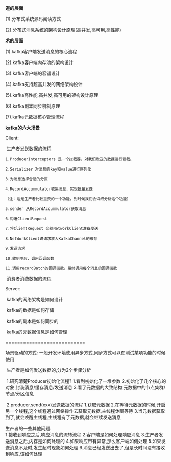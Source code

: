 **道的层面**

(1).分布式系统源码阅读方式

(2).分布式消息系统的架构设计原理(高并发,高可用,高性能)

**术的层面**

(1).kafka客户端发送消息的核心流程

(2).kafka客户端内存池的架构设计

(3).kafka客户端的容错设计

(4).kafka支持超高并发的网络架构设计

(5).kafka高性能,高并发,高可用的架构设计原理

(6).kafka副本同步机制原理

(7).kafka元数据核心管理流程

**kafka的六大场景**

Client:

​	生产者发送数据的流程

    1.ProducerInterceptors 是一个拦截器，对我们发送的数据进行拦截。
    
    2.Serializer 对消息的key和value进行序列化
    
    3.为消息选择合适的分区
    
    4.RecordAccummulator收集消息，实现批量发送
    
    （注：这是生产者比较重要的一个功能，到时候我们会详细分析这个功能）
    
    5.sender 从RecordAccummulator获取消息
    
    6.构造ClientRequest
    
    7.将ClientRequest 交给NetworkClient准备发送
    
    8.NetWorkClient讲请求放入KafkaChannel的缓存
    
    9.发送请求
    
    10.收到响应，调用回调函数
    
    11.调用recordBatch的回调函数。最终调用每个消息的回调函数

​	消费者消费数据的流程

Server:

​	kafka的网络架构是如何设计

​	kafka的数据是如何存储

​	kafka的副本是如何同步的

​	kafka的元数据信息是如何管理

===========================

场景驱动的方式: 一般开发环境使用异步方式,同步方式可以在测试某项功能的时候使用

​	生产者是如何发送数据的,分为2个步骤分析

​	1.研究清楚Producer初始化流程?
        1.看到初始化了一堆参数
        2.初始化了几个核心的对象 封装消息/缓存消息/发送消息
        3.看了元数据的大致结构,元数据中的节点集群/节点/分区信息

​	2.producer.send(xxx)发送数据的流程
        1.获取元数据
        2.在等待元数据的时候,开启另一个线程,这个线程通过网络操作去获取元数据,主线程休眠等待
        3.当元数据获取到了,就会唤醒主线程,主线程有了元数据,就会继续发送消息
        
生产者的一些其他问题:    
1.接收到响应之后,响应消息的流转流程
2.客户端是如何处理响应消息
3.生产者发送消息之后,内存是如何处理的
4.如果响应带有异常,那么客户端如何处理
5.如果发送消息不及时,发生超时现象如何处理
6.消息已经发送出去了,但是长时间没有接收到响应,该如何处理
